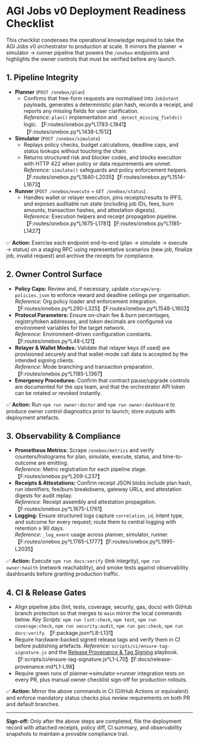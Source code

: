 # AGI Jobs v0 Deployment Readiness Checklist

This checklist condenses the operational knowledge required to take the AGI Jobs v0 orchestrator to production at scale. It mirrors the planner → simulator → runner pipeline that powers the `/onebox` endpoints and highlights the owner controls that must be verified before any launch.

## 1. Pipeline Integrity

- **Planner** (`POST /onebox/plan`)
  - Confirms that free-form requests are normalised into `JobIntent` payloads, generates a deterministic plan hash, records a receipt, and reports any missing fields for user clarification.  
    _Reference:_ `plan()` implementation and `_detect_missing_fields()` logic. 【F:routes/onebox.py†L1783-L1841】【F:routes/onebox.py†L1438-L1512】
- **Simulator** (`POST /onebox/simulate`)
  - Replays policy checks, budget calculations, deadline caps, and status lookups without touching the chain.  
  - Returns structured risk and blocker codes, and blocks execution with HTTP 422 when policy or data requirements are unmet.  
    _Reference:_ `simulate()` safeguards and policy enforcement helpers. 【F:routes/onebox.py†L1840-L2035】【F:routes/onebox.py†L1514-L1673】
- **Runner** (`POST /onebox/execute` + `GET /onebox/status`)
  - Handles wallet or relayer execution, pins receipts/results to IPFS, and exposes auditable run state (including job IDs, fees, burn amounts, transaction hashes, and attestation digests).  
    _Reference:_ Execution helpers and receipt propagation pipeline. 【F:routes/onebox.py†L1675-L1781】【F:routes/onebox.py†L1185-L1427】

✅ **Action:** Exercise each endpoint end-to-end (plan → simulate → execute → status) on a staging RPC using representative scenarios (new job, finalize job, invalid request) and archive the receipts for compliance.

## 2. Owner Control Surface

- **Policy Caps:** Review and, if necessary, update `storage/org-policies.json` to enforce reward and deadline ceilings per organisation.  
  _Reference:_ Org policy loader and enforcement integration. 【F:routes/onebox.py†L290-L325】【F:routes/onebox.py†L1548-L1603】
- **Protocol Parameters:** Ensure on-chain fee & burn percentages, registry/token addresses, and token decimals are configured via environment variables for the target network.  
  _Reference:_ Environment-driven configuration constants. 【F:routes/onebox.py†L48-L121】
- **Relayer & Wallet Modes:** Validate that relayer keys (if used) are provisioned securely and that wallet-mode call data is accepted by the intended signing clients.  
  _Reference:_ Mode branching and transaction preparation. 【F:routes/onebox.py†L1185-L1367】
- **Emergency Procedures:** Confirm that contract pause/upgrade controls are documented for the ops team, and that the orchestrator API token can be rotated or revoked instantly.

✅ **Action:** Run `npm run owner:doctor` and `npm run owner:dashboard` to produce owner control diagnostics prior to launch; store outputs with deployment artefacts.

## 3. Observability & Compliance

- **Prometheus Metrics:** Scrape `/onebox/metrics` and verify counters/histograms for plan, simulate, execute, status, and time-to-outcome are emitting.  
  _Reference:_ Metric registration for each pipeline stage. 【F:routes/onebox.py†L209-L237】
- **Receipts & Attestations:** Confirm receipt JSON blobs include plan hash, run identifiers, fee/burn breakdowns, gateway URLs, and attestation digests for audit replay.  
  _Reference:_ Receipt assembly and attestation propagation. 【F:routes/onebox.py†L1675-L1761】
- **Logging:** Ensure structured logs capture `correlation_id`, intent type, and outcome for every request; route them to central logging with retention ≥ 90 days.  
  _Reference:_ `_log_event` usage across planner, simulator, runner. 【F:routes/onebox.py†L1765-L1777】【F:routes/onebox.py†L1995-L2035】

✅ **Action:** Execute `npm run docs:verify` (link integrity), `npm run owner:health` (network reachability), and smoke tests against observability dashboards before granting production traffic.

## 4. CI & Release Gates

- Align pipeline jobs (lint, tests, coverage, security, gas, docs) with GitHub branch protection so that merges to `main` mirror the local commands below.
  _Key Scripts:_ `npm run lint:check`, `npm test`, `npm run coverage:check`, `npm run security:audit`, `npm run gas:check`, `npm run docs:verify`. 【F:package.json†L8-L131】
- Require hardware-backed signed release tags and verify them in CI before publishing artefacts.
  _Reference:_ `scripts/ci/ensure-tag-signature.js` and the [Release Provenance & Tag Signing](release-provenance.md) playbook. 【F:scripts/ci/ensure-tag-signature.js†L1-L70】【F:docs/release-provenance.md†L1-L98】
- Require green runs of planner→simulator→runner integration tests on every PR, plus manual owner checklist sign-off for production rollouts.

✅ **Action:** Mirror the above commands in CI (GitHub Actions or equivalent) and enforce mandatory status checks plus review requirements on both PR and default branches.

---
**Sign-off:** Only after the above steps are completed, file the deployment record with attached receipts, policy diff, CI summary, and observability snapshots to maintain a provable compliance trail.
